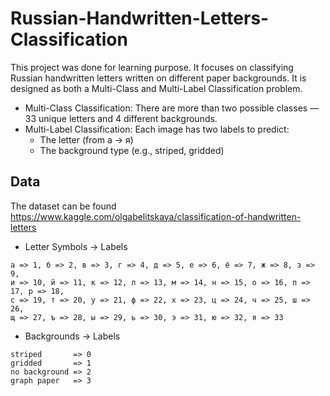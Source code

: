 # Russian-Handwritten-Letters-Classification
This project was done for learning purpose. It focuses on classifying Russian handwritten letters written on different paper backgrounds. It is designed as both a Multi-Class and Multi-Label Classification problem.
- Multi-Class Classification: There are more than two possible classes — 33 unique letters and 4 different backgrounds.
- Multi-Label Classification: Each image has two labels to predict:
    - The letter (from а → я)
    - The background type (e.g., striped, gridded)

## Data 
The dataset can be found https://www.kaggle.com/olgabelitskaya/classification-of-handwritten-letters 

- Letter Symbols → Labels

```
а => 1, б => 2, в => 3, г => 4, д => 5, е => 6, ё => 7, ж => 8, з => 9,  
и => 10, й => 11, к => 12, л => 13, м => 14, н => 15, о => 16, п => 17, р => 18,  
с => 19, т => 20, у => 21, ф => 22, х => 23, ц => 24, ч => 25, ш => 26,  
щ => 27, ъ => 28, ы => 29, ь => 30, э => 31, ю => 32, я => 33
```
- Backgrounds → Labels

```
striped       => 0  
gridded       => 1  
no background => 2  
graph paper   => 3
```

